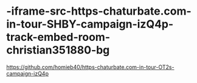 # -iframe-src-https-chaturbate.com-in-tour-SHBY-campaign-izQ4p-track-embed-room-christian351880-bg
https://github.com/homieb40/https-chaturbate.com-in-tour-OT2s-campaign-izQ4p
